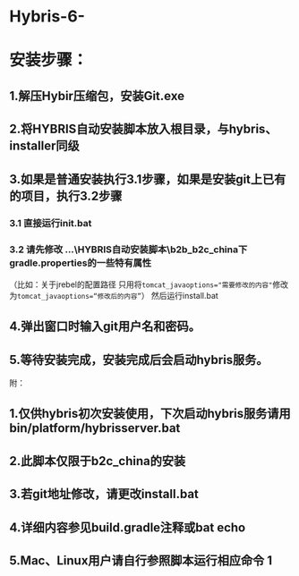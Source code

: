 # Hybris-6-
# 安装步骤：
## 1.解压Hybir压缩包，安装Git.exe

## 2.将HYBRIS自动安装脚本放入根目录，与hybris、installer同级

## 3.如果是普通安装执行3.1步骤，如果是安装git上已有的项目，执行3.2步骤

###    3.1 直接运行init.bat

###    3.2 请先修改 ...\HYBRIS自动安装脚本\b2b_b2c_china下gradle.properties的一些特有属性
（比如：关于jrebel的配置路径 只用将`tomcat_javaoptions="需要修改的内容"`修改为`tomcat_javaoptions=“修改后的内容”`）
       然后运行install.bat

## 4.弹出窗口时输入git用户名和密码。

## 5.等待安装完成，安装完成后会启动hybris服务。

附：
## 1.仅供hybris初次安装使用，下次启动hybris服务请用bin/platform/hybrisserver.bat

## 2.此脚本仅限于b2c_china的安装

## 3.若git地址修改，请更改install.bat

## 4.详细内容参见build.gradle注释或bat echo

## 5.Mac、Linux用户请自行参照脚本运行相应命令  1
